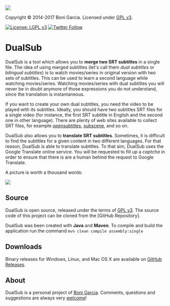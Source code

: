 [![][Logo]][Site]

Copyright &copy; 2014-2017 Boni Garcia. Licensed under [GPL v3].

[![License: LGPL v3](https://img.shields.io/badge/License-LGPL%20v3-green.svg)](https://www.gnu.org/licenses/lgpl-3.0)
[![Twitter Follow](https://img.shields.io/twitter/url/http/shields.io.svg?style=social)](https://twitter.com/boni_gg)

DualSub
=======

DualSub is a tool which allows you to **merge two SRT subtitles** in a single file. The idea of using merged subtitles (let's call them *dual subtitles* or *bilingual subtitles*) is to watch movies/series in original version with two sets of subtitles. This can be used to learn a second language while watching movies/series. Watching movies/series with dual subtitles you will never be in doubt anymore of those expressions you do not understand, since the translation is instantaneous.

If you want to create your own dual subtitles, you need the video to be played with its subtitles. Ideally, you should have two subtitles SRT files for a single video (for instance, the first SRT subtitle in English and the second one in other language). There are plenty of web sites available to collect SRT files, for example [opensubtitles], [subscene], and so on.

DualSub also allows you to **translate SRT subtitles**. Sometimes, it is difficult to find the subtitles for a given content in two different languages. For that reason, DualSub is able to translate subtitles. To that aim, DualSub uses the Google Translate online service. You will be requested to fill up a *captcha* in order to ensure that there is are a human behind the request to Google Translate.

A picture is worth a thousand words:

![][screenshot]


Source
------

DualSub is open source, released under the terms of [GPL v3]. The source code of this project can be cloned from the [GitHub Repository].

DualSub was been created with **Java** and **Maven**. To compile and build the application run the command `mvn clean compile assembly:single`

Downloads
---------

Binary releases for Windows, Linux, and Mac OS X are available on [GitHub Releases].

About
-----

DualSub is a personal project of [Boni Garcia]. Comments, questions and suggestions are always very [welcome]!

[Logo]: http://bonigarcia.github.io/dualsub/img/dualsub.png
[GPL v3]: https://www.gnu.org/copyleft/gpl.html
[Site]: http://bonigarcia.github.io/dualsub/
[Boni Garcia]: http://bonigarcia.github.io/
[GitHub Releases]: https://github.com/bonigarcia/dualsub/releases
[opensubtitles]: http://www.opensubtitles.org/
[subscene]: http://subscene.com/
[welcome]: https://groups.google.com/forum/?hl=es#!forum/dualsub
[screenshot]: http://bonigarcia.github.io/dualsub/img/dualsub-collage.png
